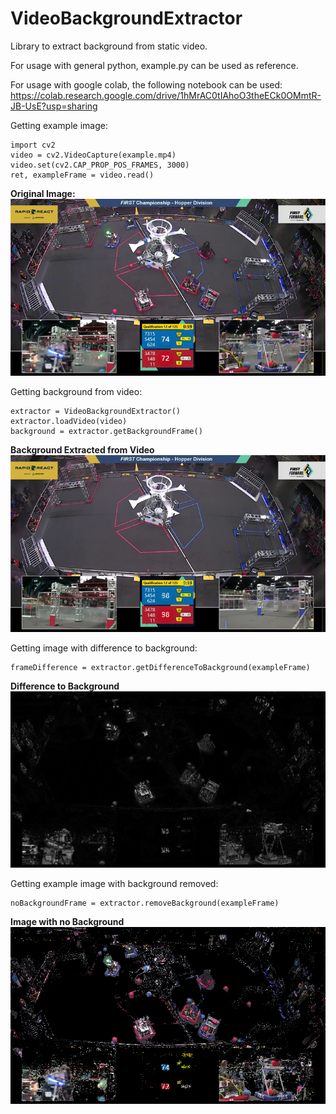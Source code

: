 # VideoBackgroundExtractor
Library to extract background from static video. 

For usage with general python, example.py can be used as reference.

For usage with google colab, the following notebook can be used: https://colab.research.google.com/drive/1hMrAC0tIAhoO3theECk0OMmtR-JB-UsE?usp=sharing

Getting example image:

```
import cv2
video = cv2.VideoCapture(example.mp4)
video.set(cv2.CAP_PROP_POS_FRAMES, 3000)
ret, exampleFrame = video.read()
```

**Original Image:**
![Original Image](https://github.com/HenriqueSchmitz/VideoBackgroundExtractor/blob/main/samples/originalImage.png)

Getting background from video:

```
extractor = VideoBackgroundExtractor()
extractor.loadVideo(video)
background = extractor.getBackgroundFrame()
```

**Background Extracted from Video**
![Background from Video](https://github.com/HenriqueSchmitz/VideoBackgroundExtractor/blob/main/samples/background.png)

Getting image with difference to background:

```
frameDifference = extractor.getDifferenceToBackground(exampleFrame)
```

**Difference to Background**
![Difference to Background](https://github.com/HenriqueSchmitz/VideoBackgroundExtractor/blob/main/samples/differenceToBackground.png)

Getting example image with background removed:

```
noBackgroundFrame = extractor.removeBackground(exampleFrame)
```

**Image with no Background**
![No Background Image](https://github.com/HenriqueSchmitz/VideoBackgroundExtractor/blob/main/samples/noBackgroundImage.png)